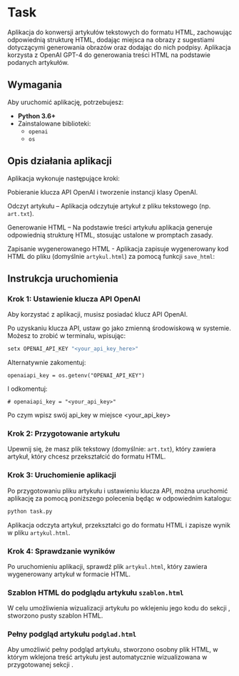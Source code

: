 # Task  
  
Aplikacja do konwersji artykułów tekstowych do formatu HTML, zachowując odpowiednią strukturę HTML, dodając miejsca na obrazy z sugestiami dotyczącymi generowania obrazów oraz dodając do nich podpisy. Aplikacja korzysta z OpenAI GPT-4 do generowania treści HTML na podstawie podanych artykułów.  
  
## Wymagania  
  
Aby uruchomić aplikację, potrzebujesz:  
  
- **Python 3.6+**  
- Zainstalowane biblioteki:  
  - `openai`  
  - `os`

## Opis działania aplikacji  
Aplikacja wykonuje następujące kroki:  

Pobieranie klucza API OpenAI i tworzenie instancji klasy OpenAI.

Odczyt artykułu – Aplikacja odczytuje artykuł z pliku tekstowego (np. `art.txt`).  

Generowanie HTML – Na podstawie treści artykułu aplikacja generuje odpowiednią strukturę HTML, stosując ustalone w promptach zasady.

Zapisanie wygenerowanego HTML - Aplikacja zapisuje wygenerowany kod HTML do pliku (domyślnie `artykul.html`) za pomocą funkcji `save_html`:

## Instrukcja uruchomienia  
### Krok 1: Ustawienie klucza API OpenAI  
Aby korzystać z aplikacji, musisz posiadać klucz API OpenAI. 
  
Po uzyskaniu klucza API, ustaw go jako zmienną środowiskową w systemie. Możesz to zrobić w terminalu, wpisując:  
  
```powershell
setx OPENAI_API_KEY "<your_api_key_here>"
```  

Alternatywnie zakomentuj:
```pyton
openaiapi_key = os.getenv("OPENAI_API_KEY")
```
I odkomentuj: 
```pyton
# openaiapi_key = "<your_api_key>"
```
Po czym wpisz swój api_key w miejsce <your_api_key> 


### Krok 2: Przygotowanie artykułu  
Upewnij się, że masz plik tekstowy (domyślnie: `art.txt`), który zawiera artykuł, który chcesz przekształcić do formatu HTML.  
  
### Krok 3: Uruchomienie aplikacji  
Po przygotowaniu pliku artykułu i ustawieniu klucza API, można uruchomić aplikację za pomocą poniższego polecenia będąc w odpowiednim katalogu:  
  
```bash
python task.py
```  

Aplikacja odczyta artykuł, przekształci go do formatu HTML i zapisze wynik w pliku `artykul.html`.  
  
### Krok 4: Sprawdzanie wyników  
Po uruchomieniu aplikacji, sprawdź plik `artykul.html`, który zawiera wygenerowany artykuł w formacie HTML.  


### Szablon HTML do podglądu artykułu `szablon.html`
W celu umożliwienia wizualizacji artykułu po wklejeniu jego kodu do sekcji <body>, stworzono pusty szablon HTML.
### Pełny podgląd artykułu `podglad.html`
Aby umożliwić pełny podgląd artykułu, stworzono osobny plik HTML, w którym wklejona treść artykułu jest automatycznie wizualizowana w przygotowanej sekcji <body>. 
